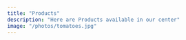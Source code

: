 ```yaml
---
title: "Products"
description: "Here are Products available in our center"
image: "/photos/tomatoes.jpg"
---
```

